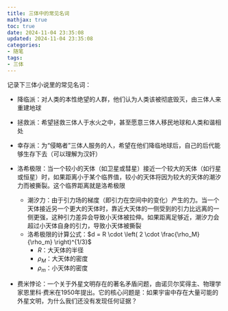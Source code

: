 ```yaml
---
title: 三体中的常见名词
mathjax: true
toc: true
date: 2024-11-04 23:35:08
updated: 2024-11-04 23:35:08
categories:
- 随笔
tags:
- 三体
---
```

记录下三体小说里的常见名词：

<!--more-->

- 降临派：对人类的本性绝望的人群，他们认为人类该被彻底毁灭，由三体人来重建地球
- 拯救派：希望拯救三体人于水火之中，甚至愿意三体人移民地球和人类和谐相处
- 幸存派：为“侵略者”三体人服务的人，希望在他们降临地球后，自己的后代能够生存下去（可以理解为汉奸）
- 洛希极限：当一个较小的天体（如卫星或彗星）接近一个较大的天体（如行星或恒星）时，如果距离小于某个临界值，较小的天体将因为较大的天体的潮汐力而被撕裂。这个临界距离就是洛希极限
    - 潮汐力：由于引力场的梯度（即引力在空间中的变化）产生的力。当一个天体接近另一个更大的天体时，靠近大天体的一侧受到的引力比远离的一侧更强，这种引力差异会导致小天体被拉伸。如果距离足够近，潮汐力会超过小天体自身的引力，导致小天体被撕裂
    - 洛希极限的计算公式：$d = R \cdot \left( 2 \cdot \frac{\rho_M}{\rho_m} \right)^{1/3}$
        - $R$：大天体的半径
        - $\rho_M$：大天体的密度
        - $\rho_m$：小天体的密度
    
- 费米悖论：一个关于外星文明存在的著名矛盾问题，由诺贝尔奖得主、物理学家恩里科·费米在1950年提出。它的核心问题是：如果宇宙中存在大量可能的外星文明，为什么我们还没有发现任何证据？


